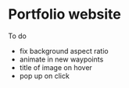 # Portfolio website

To do
- fix background aspect ratio
- animate in new waypoints
- title of image on hover
- pop up on click
